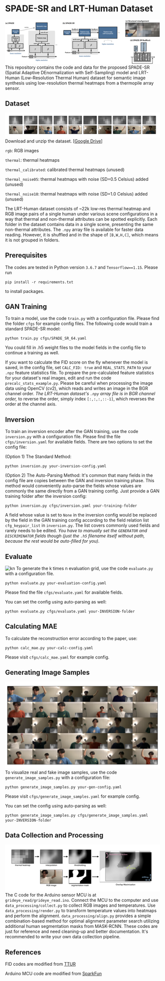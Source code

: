 # SPADE-SR and LRT-Human Dataset
![SPADE-SR](imgs/SPADE_SR_NEW.png)
This repository contains the code and data for the proposed SPADE-SR (Spatial Adaptive DEnormalization with Self-Sampling) model and LRT-Human (Low-Resolution Thermal Human) dataset for semantic image synthesis using low-resolution thermal heatmaps from a thermopile array sensor.

## Dataset
![LRT-Human](imgs/LRT-Human.png)
Download and unzip the dataset. [[Google Drive](https://drive.google.com/file/d/1XyOc3kNJiV66yIR4DQeQDu5F7nNq2v04/view?usp=sharing)]

`rgb`: RGB images

`thermal`: thermal heatmaps

`thermal_calibrated`: calibrated thermal heatmaps (unused)

`thermal_noise05`: thermal heatmaps with noise (SD=0.5 Celsius) added (unused)

`thermal_noise10`: thermal heatmaps with noise (SD=1.0 Celsius) added (unused)

The LRT-Human dataset consists of ~22k low-res thermal heatmap and RGB image pairs of a single human under various scene configurations in a way that thermal and non-thermal attributes can be spotted explicitly. Each folder in the dataset contains data in a single scene, presenting the same non-thermal attributes. The `.npy` array file is available for faster data reading. However, it is shuffled and in the shape of `[B,W,H,C]`, which means it is not grouped in folders.

## Prerequisites
The codes are tested in Python version `3.6.7` and `Tensorflow==1.15`.
Please run

    pip install -r requirements.txt

to install packages.

## GAN Training
To train a model, use the code `train.py` with a configuration file. Please find the folder `cfgs` for example config files.
The following code would train a standard SPADE-SR model:

    python train.py cfgs/SPADE_SR_64.yaml
    
You could fill in .h5 weight files to the model fields in the config file to continue a training as well.

If you want to calculate the FID score on the fly whenever the model is saved, in the config file, set `CALC_FID: true` and `REAL_STATS_PATH` to your `.npz` feature statistics file. To prepare the pre-calculated feature statistics for your dataset's real images, edit and run the code `precalc_stats_example.py`. Please be careful when processing the image data using OpenCV (cv2), which reads and writes an image in the BGR channel order. *The LRT-Human dataset's `.npy` array file is in BGR channel order,* to reverse the order, simply index `[:,:,:,::-1]`, which reverses the order at the channel axis.

## Inversion
To train an inversion encoder after the GAN training, use the code `inversion.py` with a configuration file. Please find the file `cfgs/inversion.yaml` for available fields. There are two options to set the config file:

(Option 1) The Standard Method:

    python inversion.py your-inversion-config.yaml
    
(Option 2) The Auto-Parsing Method:
It's common that many fields in the config file are copies between the GAN and inversion training phase. This method would conveniently auto-parse the fields whose values are commonly the same directly from a GAN training config. Just provide a GAN training folder after the inversion config:

    python inversion.py cfgs/inversion.yaml your-training-folder

A field whose value is set to `None` in the inversion config would be replaced by the field in the GAN training config according to the field relation list `cfg_keypair_list` in `inversion.py`. The list covers commonly used fields and rarely needs to be edited. *You have to manually set the `GENERATOR` and `DISCRIMINATOR` fields though (just the `.h5` filename itself without path, because the rest would be auto-filled for you).*

## Evaluate
![kn](imgs/kn.png)
To generate the k times n evaluation grid, use the code `evaluate.py` with a configuration file.

    python evaluate.py your-evaluation-config.yaml
    
Please find the file `cfgs/evaluate.yaml` for available fields.

You can set the config using auto-parsing as well:

    python evaluate.py cfgs/evaluate.yaml your-INVERSION-folder
    
## Calculating MAE
To calculate the reconstruction error according to the paper, use:

    python calc_mae.py your-calc-config.yaml

Please visit `cfgs/calc_mae.yaml` for example config.

## Generating Image Samples
![gen](imgs/gen_imgs.png)
To visualize real and fake image samples, use the code `generate_image_samples.py` with  a configuration file:

    python generate_image_samples.py your-gen-config.yaml

Please visit `cfgs/generate_image_samples.yaml` for example config.

You can set the config using auto-parsing as well:

    python generate_image_samples.py cfgs/generate_image_samples.yaml your-INVERSION-folder

## Data Collection and Processing
![align](imgs/align.png)
The C code for the Arduino sensor MCU is at `grideye_read/grideye_read.ino`. Connect the MCU to the computer and use `data_processing/collect.py` to collect RGB images and temperatures. Use `data_processing/render.py` to transform temperature values into heatmaps and perform the alignment. `data_processing/align.py` provides a simple combination-based method for optimal alignment parameter search utilizing additional human segmentation masks from MASK-RCNN.
These codes are just for reference and need cleaning-up and better documentation. It's recommended to write your own data collection pipeline.

## References
FID codes are modified from [TTUR](https://github.com/bioinf-jku/TTUR)

Arduino MCU code are modified from [SparkFun](https://github.com/sparkfun/SparkFun_GridEYE_Arduino_Library)

    
